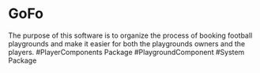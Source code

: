 # GoFo
The purpose of this software is to organize the process of booking football playgrounds and make it easier for both the playgrounds owners and the players.
#PlayerComponents Package
#PlaygroundComponent
#System Package
